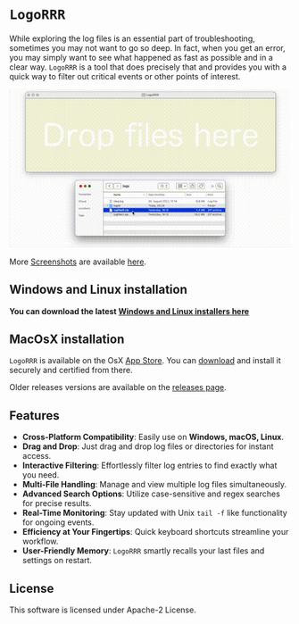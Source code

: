 # `LogoRRR`

While exploring the log files is an essential part of troubleshooting, sometimes you may not want to go so deep. In
fact, when you get an error, you may simply want to see what happened as fast as possible and in a clear way. `LogoRRR`
is a tool that does precisely that and provides you with a quick way to filter out critical events or other points of
interest.

![Screenshot of LogoRRR, version 24.2.0](docs/releases/24.2.0/screenshot-24.2.0.gif?raw=true)

More  [Screenshots](Screenshots.md) are available [here](Screenshots.md).


## Windows and Linux installation

**You can download the latest [Windows and Linux installers here](https://github.com/rladstaetter/LogoRRR/releases/tag/24.1.0)**

## MacOsX installation

`LogoRRR` is available on the OsX [App Store](https://apps.apple.com/at/app/logorrr/id1583786769?l=en&mt=12). You can [download](https://apps.apple.com/at/app/logorrr/id1583786769?l=en&mt=12) and install it securely and certified from there.

Older releases versions are available on the [releases page](https://github.com/rladstaetter/LogoRRR/releases).

## Features

- **Cross-Platform Compatibility**: Easily use on **Windows, macOS, Linux**.
- **Drag and Drop**: Just drag and drop log files or directories for instant access.
- **Interactive Filtering**: Effortlessly filter log entries to find exactly what you need.
- **Multi-File Handling**: Manage and view multiple log files simultaneously.
- **Advanced Search Options**: Utilize case-sensitive and regex searches for precise results.
- **Real-Time Monitoring**: Stay updated with Unix `tail -f` like functionality for ongoing events.
- **Efficiency at Your Fingertips**: Quick keyboard shortcuts streamline your workflow.
- **User-Friendly Memory**: `LogoRRR` smartly recalls your last files and settings on restart.


## License

This software is licensed under Apache-2 License.

